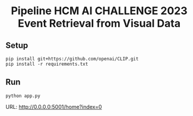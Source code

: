 <h1><center>Pipeline HCM AI CHALLENGE 2023 <br> Event Retrieval from Visual Data</center></h1>

## Setup 
```
pip install git+https://github.com/openai/CLIP.git
pip install -r requirements.txt
```

## Run 
```
python app.py
```

URL: http://0.0.0.0:5001/home?index=0



